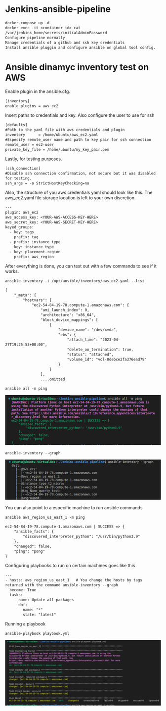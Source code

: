 # Jenkins-ansible-pipeline
```
docker-compose up -d
docker exec -it <container id> cat /var/jenkins_home/secrets/initialAdminPassword
Configure pipeline normally
Manage credentials of a github and ssh key credentials
Install ansible pluggin and configure ansible on global tool config.
```

# Ansible dinamyc inventory test on AWS
Enable plugin in the ansible.cfg.
```
[inventory]
enable_plugins = aws_ec2
```
Insert paths to credentials and key. Also configure the user to use for ssh
```
[defaults]
#Path to the yaml file with aws credentials and plugin
inventory      = /home/ubuntu/aws_ec2.yaml
#Especify remote_user name and path to key pair for ssh connection
remote_user = ec2-user
private_key_file = /home/ubuntu/my_key_pair.pem
```
Lastly, for testing purposes.
```
[ssh_connection]
#Disable ssh connection confirmation, not secure but it was disabled for testing.
ssh_args = -o StrictHostKeyChecking=no
```

Also, the structure of you aws credentials yaml should look like this. The aws_ec2.yaml file storage location is left to your own discretion.
```
---
plugin: aws_ec2
aws_access_key: <YOUR-AWS-ACCESS-KEY-HERE>
aws_secret_key: <YOUR-AWS-SECRET-KEY-HERE>
keyed_groups:
  - key: tags
    prefix: tag
  - prefix: instance_type
    key: instance_type
  - key: placement.region
    prefix: aws_region
```
After everything is done, you can test out with a few commands to see if it works.
```
ansible-inventory -i /opt/ansible/inventory/aws_ec2.yaml --list
```
```
{
    "_meta": {
        "hostvars": {
            "ec2-54-84-19-78.compute-1.amazonaws.com": {
                "ami_launch_index": 0,
                "architecture": "x86_64",
                "block_device_mappings": [
                    {
                        "device_name": "/dev/xvda",
                        "ebs": {
                            "attach_time": "2023-04-27T19:25:53+00:00",
                            "delete_on_termination": true,
                            "status": "attached",
                            "volume_id": "vol-0debce2fa376ead79"
                        }
                    }
                ],
                ....omitted 
```

```
ansible all -m ping
```
![Alt text](https://github.com/Jiolloker/Jenkins-ansible-pipeline/blob/ansible-dynamic-inventory/img/ping.png)
```
ansible-inventory --graph
```
![Alt text](https://github.com/Jiolloker/Jenkins-ansible-pipeline/blob/ansible-dynamic-inventory/img/graph.png)

You can also point to a especific machine to run ansible commands
```
ansible aws_region_us_east_1 -m ping
```
```
ec2-54-84-19-78.compute-1.amazonaws.com | SUCCESS => {
    "ansible_facts": {
        "discovered_interpreter_python": "/usr/bin/python3.9"
    },
    "changed": false,
    "ping": "pong"
}
```

Configuring playbooks to run on certain machines goes like this
```
---
- hosts: aws_region_us_east_1   # You change the hosts by tags returned with the command ansible-inventory --graph
  become: True
  tasks:
    - name: Update all packages
      dnf:
        name: "*"
        state: "latest"
```
Running a playbook
```
ansible-playbook playbook.yml
```
![Alt text](https://github.com/Jiolloker/Jenkins-ansible-pipeline/blob/ansible-dynamic-inventory/img/playbook.png)
